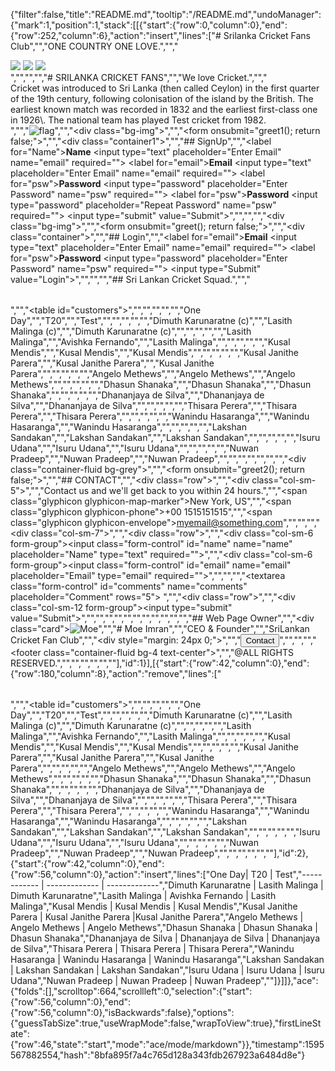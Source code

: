 {"filter":false,"title":"README.md","tooltip":"/README.md","undoManager":{"mark":1,"position":1,"stack":[[{"start":{"row":0,"column":0},"end":{"row":252,"column":6},"action":"insert","lines":["# Srilanka Cricket Fans Club","","ONE COUNTRY ONE LOVE.","","<section>![](1.jpg) ![](2.jpg) ![](4.jpg)</section>","","<script>// Automatic Slideshow - change image every 3 seconds var myIndex = 0; carousel(); function carousel() { var i; var x = document.getElementsByClassName(\"mySlides\"); for (i = 0; i < x.length; i++) { x[i].style.display = \"none\"; } myIndex++; if (myIndex > x.length) {myIndex = 1} x[myIndex-1].style.display = \"block\"; setTimeout(carousel, 3000); }</script>","","# SRILANKA CRICKET FANS","","We love Cricket.","","<div>Cricket was introduced to Sri Lanka (then called Ceylon) in the first quarter of the 19th century, following colonisation of the island by the British. The earliest known match was recorded in 1832 and the earliest first-class one in 1926\\. The national team has played Test cricket from 1982.</div>","","![flag](000.png)","","<div class=\"bg-img\">","","<form onsubmit=\"greet1(); return false;\">","","<div class=\"container1\">","","## SignUp","","<label for=\"Name\">**Name**</label> <input type=\"text\" placeholder=\"Enter Email\" name=\"email\" required=\"\"> <label for=\"email\">**Email**</label> <input type=\"text\" placeholder=\"Enter Email\" name=\"email\" required=\"\"> <label for=\"psw\">**Password**</label> <input type=\"password\" placeholder=\"Enter Password\" name=\"psw\" required=\"\"> <label for=\"psw\">**Password**</label> <input type=\"password\" placeholder=\"Repeat Password\" name=\"psw\" required=\"\"> <input type=\"submit\" value=\"Submit\"></div>","","</form>","","<div class=\"bg-img\">","","<form onsubmit=\"greet(); return false;\">","","<div class=\"container\">","","## Login","","<label for=\"email\">**Email**</label> <input type=\"text\" placeholder=\"Enter Email\" name=\"email\" required=\"\"> <label for=\"psw\">**Password**</label> <input type=\"password\" placeholder=\"Enter Password\" name=\"psw\" required=\"\"> <input type=\"Submit\" value=\"Login\"></div>","","</form>","","## Sri Lankan Cricket Squad.","","<table></table>","","<table id=\"customers\">","","<tbody>","","<tr>","","<th>One Day</th>","","<th>T20</th>","","<th>Test</th>","","</tr>","","<tr>","","<td>Dimuth Karunaratne (c)</td>","","<td>Lasith Malinga (c)</td>","","<td>Dimuth Karunaratne (c)</td>","","</tr>","","<tr>","","<td>Lasith Malinga</td>","","<td>Avishka Fernando</td>","","<td>Lasith Malinga</td>","","</tr>","","<tr>","","<td>Kusal Mendis</td>","","<td>Kusal Mendis</td>","","<td>Kusal Mendis</td>","","</tr>","","<tr>","","<td>Kusal Janithe Parera</td>","","<td>Kusal Janithe Parera</td>","","<td>Kusal Janithe Parera</td>","","</tr>","","<tr>","","<td>Angelo Methews</td>","","<td>Angelo Methews</td>","","<td>Angelo Methews</td>","","</tr>","","<tr>","","<td>Dhasun Shanaka</td>","","<td>Dhasun Shanaka</td>","","<td>Dhasun Shanaka</td>","","</tr>","","<tr>","","<td>Dhananjaya de Silva</td>","","<td>Dhananjaya de Silva</td>","","<td>Dhananjaya de Silva</td>","","</tr>","","<tr>","","<td>Thisara Perera</td>","","<td>Thisara Perera</td>","","<td>Thisara Perera</td>","","</tr>","","<tr>","","<td>Wanindu Hasaranga</td>","","<td>Wanindu Hasaranga</td>","","<td>Wanindu Hasaranga</td>","","</tr>","","<tr>","","<td>Lakshan Sandakan</td>","","<td>Lakshan Sandakan</td>","","<td>Lakshan Sandakan</td>","","</tr>","","<tr>","","<td>Isuru Udana</td>","","<td>Isuru Udana</td>","","<td>Isuru Udana</td>","","</tr>","","<tr>","","<td>Nuwan Pradeep</td>","","<td>Nuwan Pradeep</td>","","<td>Nuwan Pradeep</td>","","</tr>","","</tbody>","","</table>","","<div class=\"container-fluid bg-grey\">","","<form onsubmit=\"greet2(); return false;\">","","## CONTACT","","<div class=\"row\">","","<div class=\"col-sm-5\">","","Contact us and we'll get back to you within 24 hours.","","<span class=\"glyphicon glyphicon-map-marker\"></span>New York, US","","<span class=\"glyphicon glyphicon-phone\"></span>+00 1515151515","","<span class=\"glyphicon glyphicon-envelope\"></span>myemail@something.com","","</div>","","<div class=\"col-sm-7\">","","<div class=\"row\">","","<div class=\"col-sm-6 form-group\"><input class=\"form-control\" id=\"name\" name=\"name\" placeholder=\"Name\" type=\"text\" required=\"\"></div>","","<div class=\"col-sm-6 form-group\"><input class=\"form-control\" id=\"email\" name=\"email\" placeholder=\"Email\" type=\"email\" required=\"\"></div>","","</div>","","<textarea class=\"form-control\" id=\"comments\" name=\"comments\" placeholder=\"Comment\" rows=\"5\"></textarea>  ","","<div class=\"row\">","","<div class=\"col-sm-12 form-group\"><input type=\"submit\" value=\"Submit\"></div>","","</div>","","</div>","","</div>","","</form>","","</div>","","## Web Page Owner","","<div class=\"card\">![Moe](imran.jpg)","","# Moe Imran","","CEO & Founder","","SriLankan Cricket Fan Club","","<div style=\"margin: 24px 0;\">[](#)[](#)[](#)[](#)</div>","","<button>Contact</button>","","</div>","","<footer class=\"container-fluid bg-4 text-center\">","","@ALL RIGHTS RESERVED.","","</footer>","","</div>","","</div>"],"id":1}],[{"start":{"row":42,"column":0},"end":{"row":180,"column":8},"action":"remove","lines":["<table></table>","","<table id=\"customers\">","","<tbody>","","<tr>","","<th>One Day</th>","","<th>T20</th>","","<th>Test</th>","","</tr>","","<tr>","","<td>Dimuth Karunaratne (c)</td>","","<td>Lasith Malinga (c)</td>","","<td>Dimuth Karunaratne (c)</td>","","</tr>","","<tr>","","<td>Lasith Malinga</td>","","<td>Avishka Fernando</td>","","<td>Lasith Malinga</td>","","</tr>","","<tr>","","<td>Kusal Mendis</td>","","<td>Kusal Mendis</td>","","<td>Kusal Mendis</td>","","</tr>","","<tr>","","<td>Kusal Janithe Parera</td>","","<td>Kusal Janithe Parera</td>","","<td>Kusal Janithe Parera</td>","","</tr>","","<tr>","","<td>Angelo Methews</td>","","<td>Angelo Methews</td>","","<td>Angelo Methews</td>","","</tr>","","<tr>","","<td>Dhasun Shanaka</td>","","<td>Dhasun Shanaka</td>","","<td>Dhasun Shanaka</td>","","</tr>","","<tr>","","<td>Dhananjaya de Silva</td>","","<td>Dhananjaya de Silva</td>","","<td>Dhananjaya de Silva</td>","","</tr>","","<tr>","","<td>Thisara Perera</td>","","<td>Thisara Perera</td>","","<td>Thisara Perera</td>","","</tr>","","<tr>","","<td>Wanindu Hasaranga</td>","","<td>Wanindu Hasaranga</td>","","<td>Wanindu Hasaranga</td>","","</tr>","","<tr>","","<td>Lakshan Sandakan</td>","","<td>Lakshan Sandakan</td>","","<td>Lakshan Sandakan</td>","","</tr>","","<tr>","","<td>Isuru Udana</td>","","<td>Isuru Udana</td>","","<td>Isuru Udana</td>","","</tr>","","<tr>","","<td>Nuwan Pradeep</td>","","<td>Nuwan Pradeep</td>","","<td>Nuwan Pradeep</td>","","</tr>","","</tbody>","","</table>"],"id":2},{"start":{"row":42,"column":0},"end":{"row":56,"column":0},"action":"insert","lines":["One Day| T20 | Test","------------ | ------------- | -------------","Dimuth Karunaratne | Lasith Malinga | Dimuth Karunaratne","Lasith Malinga | Avishka Fernando | Lasith Malinga","Kusal Mendis | Kusal Mendis | Kusal Mendis","Kusal Janithe Parera | Kusal Janithe Parera |Kusal Janithe Parera","Angelo Methews | Angelo Methews | Angelo Methews","Dhasun Shanaka | Dhasun Shanaka | Dhasun Shanaka","Dhananjaya de Silva | Dhananjaya de Silva | Dhananjaya de Silva","Thisara Perera | Thisara Perera | Thisara Perera","Wanindu Hasaranga | Wanindu Hasaranga | Wanindu Hasaranga","Lakshan Sandakan | Lakshan Sandakan | Lakshan Sandakan","Isuru Udana | Isuru Udana | Isuru Udana","Nuwan Pradeep | Nuwan Pradeep | Nuwan Pradeep",""]}]]},"ace":{"folds":[],"scrolltop":664,"scrollleft":0,"selection":{"start":{"row":56,"column":0},"end":{"row":56,"column":0},"isBackwards":false},"options":{"guessTabSize":true,"useWrapMode":false,"wrapToView":true},"firstLineState":{"row":46,"state":"start","mode":"ace/mode/markdown"}},"timestamp":1595567882554,"hash":"8bfa895f7a4c765d128a343fdb267923a6484d8e"}